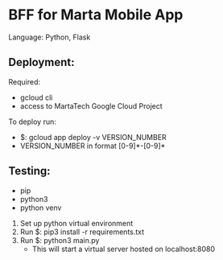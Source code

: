 # BFF for Marta Mobile App

Language: Python, Flask

## Deployment:
Required:
  - gcloud cli
  - access to MartaTech Google Cloud Project

To deploy run:
  - $: gcloud app deploy -v VERSION_NUMBER
  - VERSION_NUMBER in format [0-9]\*-[0-9]\*
## Testing:
- pip
- python3
- python venv

1. Set up python virtual environment
2. Run $: pip3 install -r requirements.txt
3. Run $: python3 main.py
    - This will start a virtual server hosted on localhost:8080
